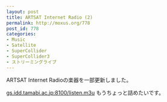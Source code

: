 ```yaml
---
layout: post
title: ARTSAT Internet Radio (2)
permalink: http://moxus.org/778
post_id: 778
categories: 
- Music
- Satellite
- SuperCollider
- SuperCollider3
- ストリーミングライブ
---
```


ARTSAT Internet Radioの楽器を一部更新しました。

[gs.idd.tamabi.ac.jp:8100/listen.m3u](http://gs.idd.tamabi.ac.jp:8100/listen.m3u)
もうちょっと詰めたいです。